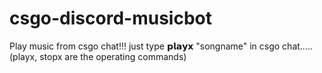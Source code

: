 # csgo-discord-musicbot
Play music from csgo chat!!! just type 𝗽𝗹𝗮𝘆𝘅 "songname" in csgo chat..... (playx, stopx are the operating commands)
